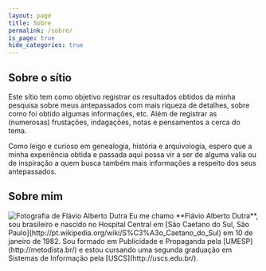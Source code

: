 ```yaml
---
layout: page
title: Sobre
permalink: /sobre/
is_page: true
hide_categories: true
---
```


## Sobre o sítio

Este sítio tem como objetivo registrar os resultados obtidos da minha pesquisa sobre meus antepassados com mais riqueza de detalhes, sobre como foi obtido algumas informações, etc. Além de registrar as (numerosas) frustações, indagações, notas e pensamentos a cerca do tema.

Como leigo e curioso em genealogia, história e arquivologia, espero que a minha experiência obtida e passada aqui possa vir a ser de alguma valia ou de inspiração a quem busca também mais informações a respeito dos seus antepassados.

## Sobre mim

<img src="https://graph.facebook.com/693745268/picture?type=large" alt="Fotografia de Flávio Alberto Dutra" class="thumb-left">
Eu me chamo **Flávio Alberto Dutra**, sou brasileiro e nascido no Hospital Central em [São Caetano do Sul, São Paulo](http://pt.wikipedia.org/wiki/S%C3%A3o_Caetano_do_Sul) em 10 de janeiro de 1982. Sou formado em Publicidade e Propaganda pela [UMESP](http://metodista.br/) e estou cursando uma segunda graduação em Sistemas de Informação pela [USCS](http://uscs.edu.br/).
